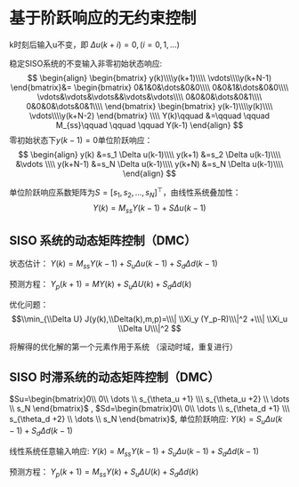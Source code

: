 # 基于阶跃响应的无约束控制

k时刻后输入u不变，即  $\Delta u(k+i) =0, (i=0,1,\dots)$ 

稳定SISO系统的不变输入非零初始状态响应:
$$
\begin{align}
\begin{bmatrix}
y(k)\\\\y(k+1)\\\\ \vdots\\\\y(k+N-1)
\end{bmatrix}&=
\begin{bmatrix}
0&1&0&\dots&0&0\\\\
0&0&1&\dots&0&0\\\\
\vdots&\vdots&\vdots&&\vdots&\vdots\\\\
0&0&0&\dots&0&1\\\\
0&0&0&\dots&0&1\\\\
\end{bmatrix}
\begin{bmatrix}
y(k-1)\\\\y(k)\\\\ \vdots\\\\y(k+N-2)
\end{bmatrix} \\\\
Y(k)\qquad &=\qquad \qquad  M_{ss}\qquad \qquad \qquad Y(k-1)
\end{align}
$$
零初始状态下$y(k-1)=0$单位阶跃响应：
$$
\begin{align}
y(k) &=s_1 \Delta u(k-1)\\\\
y(k+1) &=s_2 \Delta u(k-1)\\\\
&\vdots \\\\
y(k+N-1) &=s_N \Delta u(k-1)\\\\
y(k+N) &=s_N \Delta u(k-1)\\\\
\end{align}
$$


单位阶跃响应系数矩阵为$S=[s_1,s_2,\dots,s_N]^\top$，由线性系统叠加性：
$$
Y(k)=M_{ss}Y(k-1)+S \Delta u (k-1)
$$

## SISO 系统的动态矩阵控制（DMC）

状态估计： $Y(k)=M_{ss}Y(k-1)+S_u \Delta u (k-1) +S_d \Delta d (k-1)$

预测方程： $Y_p(k+1)=M Y(k)+S_u \Delta U (k) +S_d \Delta d (k)$

优化问题： $$\\min_{\\Delta U} J(y(k),\\Delta(k),m,p)=\\\| \\Xi_y (Y_p-R)\\\|^2 +\\\| \\Xi_u \\Delta U\\\|^2 $$

将解得的优化解的第一个元素作用于系统 （滚动时域，重复进行）



## SISO 时滞系统的动态矩阵控制（DMC）

$Su=\begin{bmatrix}0\\ 0\\ \dots \\ s_{\theta_u +1} \\\ s_{\theta_u +2} \\ \dots \\ s_N \end{bmatrix}$ , $Sd=\begin{bmatrix}0\\ 0\\ \dots \\ s_{\theta_d +1} \\\ s_{\theta_d +2} \\ \dots \\ s_N \end{bmatrix}$, 单位阶跃响应: $Y(k)=S_u \Delta u(k-1) + S_d \Delta d(k-1)$

线性系统任意输入响应: $Y(k)=M_{ss}Y(k-1)+ S_u \Delta u(k-1) + S_d \Delta d(k-1)$

预测方程： $Y_p(k+1)=M_{ss}Y(k)+ S_u \Delta U(k) + S_d \Delta d(k)$







[^1]: 模型预测控制 陈虹